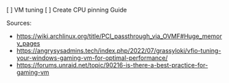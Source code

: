 [ ] VM tuning
 [ ] Create CPU pinning Guide


Sources:
- https://wiki.archlinux.org/title/PCI_passthrough_via_OVMF#Huge_memory_pages
- https://angrysysadmins.tech/index.php/2022/07/grassyloki/vfio-tuning-your-windows-gaming-vm-for-optimal-performance/
- https://forums.unraid.net/topic/90216-is-there-a-best-practice-for-gaming-vm